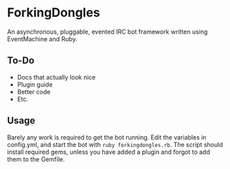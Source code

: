 ForkingDongles
==============
An asynchronous, pluggable, evented IRC bot framework written using
EventMachine and Ruby.

To-Do
-----
* Docs that actually look nice
* Plugin guide
* Better code
* Etc.

Usage
-----
Barely any work is required to get the bot running. Edit the variables in
config.yml, and start the bot with `ruby forkingdongles.rb`. The script should
install required gems, unless you have added a plugin and forgot to add them to
the Gemfile.